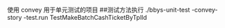 #
使用 convey 用于单元测试的项目
##测试方法执行
./bbys-unit-test -convey-story -test.run TestMakeBatchCashTicketByTplId
